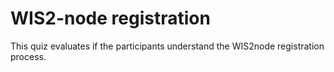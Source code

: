 # WIS2-node registration

This quiz evaluates if the participants understand the WIS2node registration process.